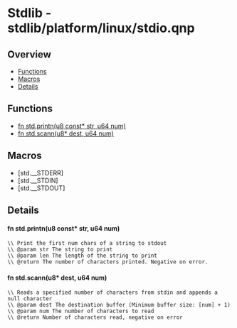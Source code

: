 
# Stdlib - stdlib/platform/linux/stdio.qnp

## Overview
 - [Functions](#functions)
 - [Macros](#macros)
 - [Details](#details)


## Functions
 - [fn<i32> std.printn(u8 const* str, u64 num)](#ref_c86762adc7164b6ece39cb4872a7bd68)
 - [fn<i32> std.scann(u8* dest, u64 num)](#ref_2bdda4e7dcc08093e0fdd68f7839ace1)

## Macros
 - [std.__STDERR]
 - [std.__STDIN]
 - [std.__STDOUT]

## Details
#### <a id="ref_c86762adc7164b6ece39cb4872a7bd68"/>fn<i32> std.printn(u8 const* str, u64 num)
```qinp
\\ Print the first num chars of a string to stdout
\\ @param str The string to print
\\ @param len The length of the string to print
\\ @return The number of characters printed. Negative on error.
```
#### <a id="ref_2bdda4e7dcc08093e0fdd68f7839ace1"/>fn<i32> std.scann(u8* dest, u64 num)
```qinp
\\ Reads a specified number of characters from stdin and appends a null character
\\ @param dest The destination buffer (Minimum buffer size: [num] + 1)
\\ @param num The number of characters to read
\\ @return Number of characters read, negative on error
```

